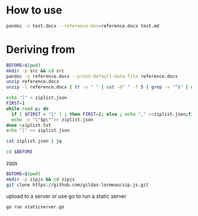 # How to use

```bash
pandoc -o test.docx --reference-doc=reference.docx test.md
```


# Deriving from
```bash
BEFORE=$(pwd)
mkdir -p src && cd src
pandoc -o reference.docx --print-default-data-file reference.docx
unzip reference.docx  
unzip -l reference.docx | tr -s " " | cut -d" " -f 5 | grep -v "^$" | grep  -v "^Name$" > ziplist.txt

echo "[" > ziplist.json
FIRST=1
while read p; do
  if [ $FIRST = "1" ] ; then FIRST=2; else ; echo "," >>ziplist.json;fi
  echo -n "\"$p\"">> ziplist.json
done <ziplist.txt
echo "]" >> ziplist.json

cat ziplist.json | jq

cd $BEFORE
```

zipjs
```bash
BEFORE=$(pwd)
mkdir -p zipjs && cd zipjs
git clone https://github.com/gildas-lormeau/zip.js.git

```

upload to a server or use go to run a static server
```bash
go run staticserver.go 
```

